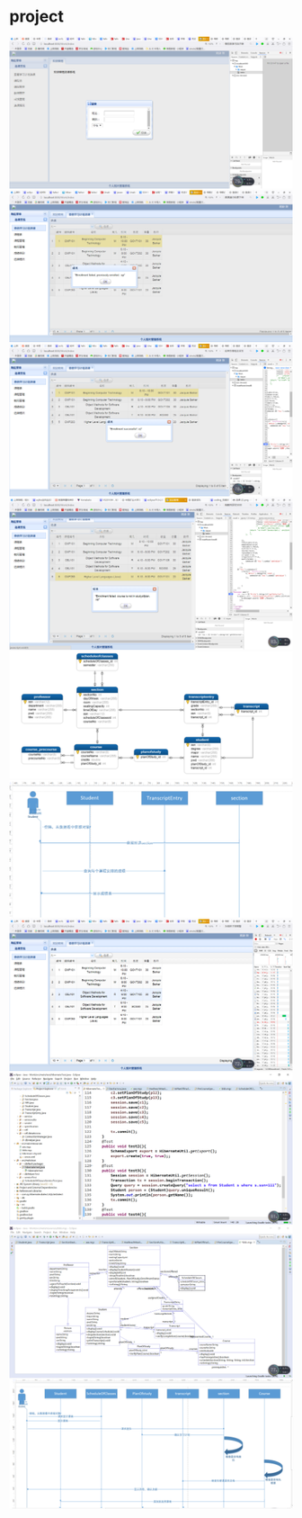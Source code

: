 # project
![](picture/1.png)
![](picture/2.png)
![](picture/3.png)
![](picture/4.png)
![](picture/5.png)
![](picture/6.png)
![](picture/7.png)
![](picture/8.png)
![](picture/9.png)
![](picture/10.png)
